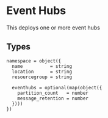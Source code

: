 # Event Hubs

This deploys one or more event hubs

## Types

```hcl
namespace = object({
  name          = string
  location      = string
  resourcegroup = string

  eventhubs = optional(map(object({
    partition_count   = number
    message_retention = number
  })))
})
```

